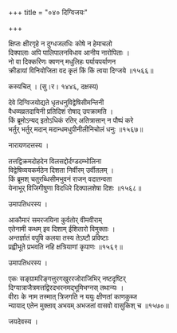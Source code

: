 +++
title = "०४० दिग्विजयः"

+++


क्षिप्तः क्षीरगृहे न दुग्धजलधिः कोषे न हेमाचलो  
दिक्पालाः अपि पालिपालनविधाव आनीय नारोपिताः ।  
नो वा दिक्करिणः क्वणन् मधुलिहः पर्यायपर्याणन  
क्रीडायां विनियोजिता वद कृतं किं किं त्वया दिग्जये ॥१५६६॥  


कस्यचित् । (सु।र। १४४६, दक्षस्य)  


देवे दिग्विजयोद्यते धृतधनुविद्वेषिसीमन्तिनी  
वैधव्यव्रतदायिनी प्रतिदिशं रोषाद् उपक्रामति ।  
किं ब्रूमोऽन्यद् इतोऽधिकं रतिर् अतित्रासान् न पौष्पं करे  
भर्तुर् भर्तुर् मदान् मदान्धमधुपीनीलीनिचोलं धनुः ॥१५६७॥  


नारायणदत्तस्य ।  


तत्तद्विक्रमदोहदेन विलसद्दोर्दण्डदम्भोलिना  
विद्वेषिव्ययकर्मठेन दिशता निर्वीरम् उर्वीतलम् ।  
किं ब्रूमश् चतुरब्धिसीमभुवनं राजन् वदातन्वता  
येनाभूर् विजिगीषुणा विदधिरे दिक्पालशेषा दिशः ॥१५६८॥  


उमापतिधरस्य ।  


आकौमारं समरजयिना कुर्वतोर् वीमवीराम्   
एतेनामी कथम् इव दिशाम् ईशितारो विमुक्ताः ।  
अन्तर्ज्ञातं वपुषि कलया तस्य तेऽष्टौ प्रविष्टाः   
प्रह्वीभूते प्रभवति नहि क्षत्रियाणां कृपाणः ॥१५६९॥  


उमापतिधरस्य ।  


एकः सङ्ग्रामरिङ्गत्तुरगखुररजोराजिभिर् नष्टदृष्टिर्   
दिग्यात्राजैत्रमत्तद्विरदभरनमद्भूमिभग्नस् तथान्यः ।  
वीराः के नाम तस्मात् त्रिजगति न ययुः क्षीणतां काणकुब्ज  
न्यायाद् एतेन मुक्ताव् अभयम् अभजतां वासवो वासुकिश् च ॥१५७०॥  


जयदेवस्य ।  


